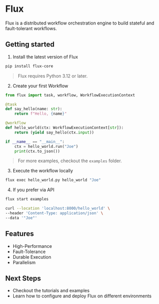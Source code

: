 # Flux
Flux is a distributed workflow orchestration engine to build stateful and fault-tolerant workflows.

## Getting started

1. Install the latest version of Flux

```sh
pip install flux-core
```

> Flux requires Python 3.12 or later.

2. Create your first Workflow

```python
from flux import task, workflow, WorkflowExecutionContext

@task
def say_hello(name: str):
    return f"Hello, {name}"

@workflow
def hello_world(ctx: WorkflowExecutionContext[str]):
    return (yield say_hello(ctx.input))

if __name__ == "__main__":
    ctx = hello_world.run("Joe")
    print(ctx.to_json())
```

> For more examples, checkout the `examples` folder.

3. Execute the workflow locally

```sh
flux exec hello_world.py hello_world "Joe"
```

4. If you prefer via API

```sh
flux start examples

curl --location 'localhost:8000/hello_world' \
--header 'Content-Type: application/json' \
--data '"Joe"'
```

## Features

- High-Performance
- Fault-Tolerance
- Durable Execution
- Parallelism

## Next Steps

- Checkout the tutorials and examples
- Learn how to configure and deploy Flux on different environments
